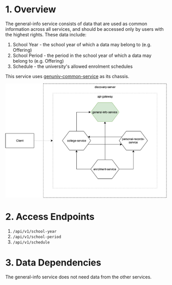 # 1. Overview
The general-info service consists of data that are used as common information across all services, and should be accessed only by users with the highest rights. These data include:
1. School Year - the school year of which a data may belong to (e.g. Offering) 
2. School Period - the period in the school year of which a data may belong to (e.g. Offering)
3. Schedule - the university's allowed enrolment schedules

This service uses [genuniv-common-service](https://github.com/carzanodev/genuniv-common-service) as its chassis.

![general-info](./.assets/genuniv-general-info-service.png)

# 2. Access Endpoints
1. `/api/v1/school-year`
2. `/api/v1/school-period`
3. `/api/v1/schedule`

# 3. Data Dependencies
The general-info service does not need data from the other services.   
